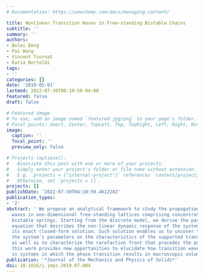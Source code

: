 ```yaml
---
# Documentation: https://wowchemy.com/docs/managing-content/

title: Nonlinear Transition Waves in Free-standing Bistable Chains
subtitle: ''
summary: ''
authors:
- Bolei Deng
- Pai Wang
- Vincent Tournat
- Katia Bertoldi
tags:
- ''
categories: []
date: '2019-01-01'
lastmod: 2022-07-30T00:10:59-04:00
featured: false
draft: false

# Featured image
# To use, add an image named `featured.jpg/png` to your page's folder.
# Focal points: Smart, Center, TopLeft, Top, TopRight, Left, Right, BottomLeft, Bottom, BottomRight.
image:
  caption: ''
  focal_point: ''
  preview_only: false

# Projects (optional).
#   Associate this post with one or more of your projects.
#   Simply enter your project's folder or file name without extension.
#   E.g. `projects = ["internal-project"]` references `content/project/deep-learning/index.md`.
#   Otherwise, set `projects = []`.
projects: []
publishDate: '2022-07-30T04:10:59.461228Z'
publication_types:
- '2'
abstract: ' We propose an analytical framework to study the propagation of transition
  waves in one-dimensional free-standing lattices comprising concentrated masses and
  bistable springs. Starting from the discrete model, we derive the partial differential
  equation that describes the non-linear dynamic response of the system and obtain
  its exact closed-form solution. Such solution enables us to uncover the effect of
  the system’s parameters on the characteristics of the supported transition waves
  as well as to characterize the rarefaction front that precedes the pulse. As such,
  this work provides new opportunities to elucidate how transition waves propagate
  in systems in which the phase transition results in macroscopic volumetric changes.'
publication: '*Journal of the Mechanics and Physics of Solids*'
doi: 10.1016/j.jmps.2019.07.004
---
```

